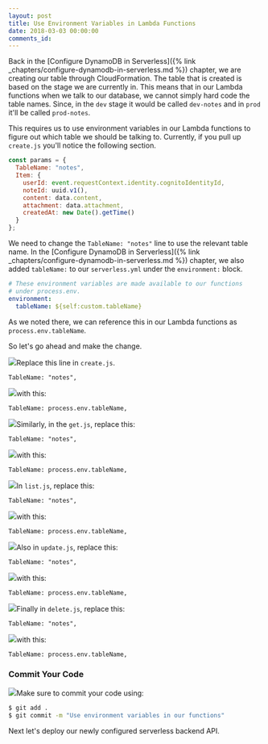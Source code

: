 ```yaml
---
layout: post
title: Use Environment Variables in Lambda Functions
date: 2018-03-03 00:00:00
comments_id:
---
```


Back in the [Configure DynamoDB in Serverless]({% link _chapters/configure-dynamodb-in-serverless.md %}) chapter, we are creating our table through CloudFormation. The table that is created is based on the stage we are currently in. This means that in our Lambda functions when we talk to our database, we cannot simply hard code the table names. Since, in the `dev` stage it would be called `dev-notes` and in `prod` it'll be called `prod-notes`.

This requires us to use environment variables in our Lambda functions to figure out which table we should be talking to. Currently, if you pull up `create.js` you'll notice the following section.

``` js
const params = {
  TableName: "notes",
  Item: {
    userId: event.requestContext.identity.cognitoIdentityId,
    noteId: uuid.v1(),
    content: data.content,
    attachment: data.attachment,
    createdAt: new Date().getTime()
  }
};
```

We need to change the `TableName: "notes"` line to use the relevant table name. In the [Configure DynamoDB in Serverless]({% link _chapters/configure-dynamodb-in-serverless.md %}) chapter, we also added `tableName:` to our `serverless.yml` under the `environment:` block.

``` yml
# These environment variables are made available to our functions
# under process.env.
environment:
  tableName: ${self:custom.tableName}
```

As we noted there, we can reference this in our Lambda functions as `process.env.tableName`.

So let's go ahead and make the change.

<img class="code-marker" src="/assets/s.png" />Replace this line in `create.js`.

```
TableName: "notes",
```

<img class="code-marker" src="/assets/s.png" />with this:

```
TableName: process.env.tableName,
```

<img class="code-marker" src="/assets/s.png" />Similarly, in the `get.js`, replace this:

```
TableName: "notes",
```

<img class="code-marker" src="/assets/s.png" />with this:

```
TableName: process.env.tableName,
```

<img class="code-marker" src="/assets/s.png" />In `list.js`, replace this:

```
TableName: "notes",
```

<img class="code-marker" src="/assets/s.png" />with this:

```
TableName: process.env.tableName,
```

<img class="code-marker" src="/assets/s.png" />Also in `update.js`, replace this:

```
TableName: "notes",
```

<img class="code-marker" src="/assets/s.png" />with this:

```
TableName: process.env.tableName,
```

<img class="code-marker" src="/assets/s.png" />Finally in `delete.js`, replace this:

```
TableName: "notes",
```

<img class="code-marker" src="/assets/s.png" />with this:

```
TableName: process.env.tableName,
```

### Commit Your Code

<img class="code-marker" src="/assets/s.png" />Make sure to commit your code using:

``` bash
$ git add .
$ git commit -m "Use environment variables in our functions"
```

Next let's deploy our newly configured serverless backend API.
